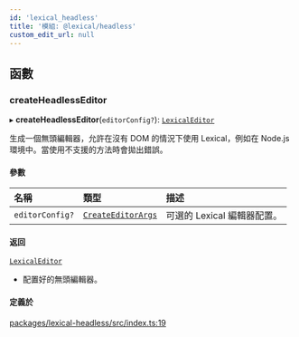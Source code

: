 ```yaml
---
id: 'lexical_headless'
title: '模組: @lexical/headless'
custom_edit_url: null
---
```


## 函數

### createHeadlessEditor

▸ **createHeadlessEditor**(`editorConfig?`): [`LexicalEditor`](../classes/lexical.LexicalEditor.md)

生成一個無頭編輯器，允許在沒有 DOM 的情況下使用 Lexical，例如在 Node.js 環境中。當使用不支援的方法時會拋出錯誤。

#### 參數

| 名稱            | 類型                                              | 描述                        |
| :-------------- | :------------------------------------------------ | :-------------------------- |
| `editorConfig?` | [`CreateEditorArgs`](lexical.md#createeditorargs) | 可選的 Lexical 編輯器配置。 |

#### 返回

[`LexicalEditor`](../classes/lexical.LexicalEditor.md)

- 配置好的無頭編輯器。

#### 定義於

[packages/lexical-headless/src/index.ts:19](https://github.com/facebook/lexical/tree/main/packages/lexical-headless/src/index.ts#L19)
